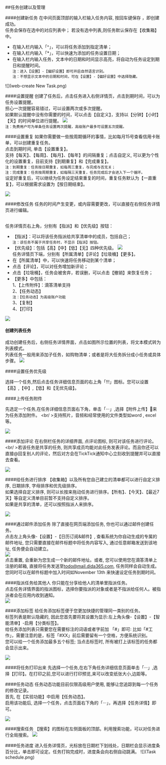 ##任务创建以及管理

####创建新任务
在中间页面顶部的输入栏输入任务内容, 按回车键保存 ，即创建成功。
<br>任务会保存在选中的对应列表中； 若没有选中列表,则任务默认保存在【收集箱】中。
* 在输入栏内输入「^」，可以将任务添加到指定清单；
* 在输入栏内输入「*」，可以快速为添加的任务设置日期；
* 在输入栏内输入任务，文本中的日期和时间显示高亮，将自动为任务设定到期日和提醒时间。
<br/> `注：进入【设置】-【偏好设置】即可开启自然语言识别。`
<br>`注：不想显示文本中的日期和时间，可在【设置】-【偏好设置】中选择隐藏。`

![](web-create New Task.png)

####设置提醒
创建了任务后，点击任务进入右侧详情页，点击到期时间，可以为任务设置提醒。
<br>担心一次提醒容易错过，可以设置两次或多次提醒。
<br>如果默认提醒中没有你需要的时间，可以点击【自定义】，支持以【分钟】【小时】【天】的时间单位进行提醒。
![](web-remind.png)
<br/> `注：免费用户可为单条任务设置两次提醒，高级账户最多可设置五次提醒。`


####设置重复
如果你需要做一些按周期循环的事情，比如每月15号查看信用卡账单，可以创建重复任务。
<br />点击到期时间, 单击【设置重复】。
<br />支持【每天】、【每周】、【每月】、【每年】的间隔重复；点击自定义, 可以更为个性化的设置重复，目前支持【到期重复】和【完成重复】。
<br/> `注：到期重复：任务按日期重复，如每周三重复，与完成与否无关；`
<br/> `注：完成重复：任务按周期重复，如每隔三天重复，任务完成后才会进入下一个循环。`
<br>设定好重复后，可以继续为任务设定结束重复的时间，重复任务默认为【一直重复】，可以根据需求设置为【按日期结束】。

![](web-repeat.png)

####修改任务
任务的时间产生变更，或内容需要更改，可以直接在右侧任务详情页进行编辑。

<br>任务详情页右上角，分别有【指派】和【优先级】按钮：
* 【指派】：可以将该任务指派给共享清单中的成员，包括自己；
<br>`注：该任务不属于共享任务时，不显示【指派】按钮。`
* 【优先级】：包括【高】【中】【低】【无】四种优先级。
![](../images/images_web2.0/priority.png)
<br>任务详情页下端，分别有【所属清单】【评论】【垃圾桶】【更多】。
* 在【所属清单】中，可以快速将任务移动到某个清单；
* 点击【评论】，可以对任务增加新评论；
* 点击【垃圾桶】，任务会被舍弃，若误删，可以点击【撤销】来恢复任务；
* 【更多】中包括：
<br>1、【上传附件】：滴答清单支持
<br>2、【任务动态】
<br/> `注：【任务动态】为高级账户功能`
<br>3、【复制】
<br>4、【打印】


![](web-revise.png)

#### 创建列表任务
成功创建任务后，右侧任务详情界面，点击如图所示位置的列表，将文本模式转为列表模式。
<br/> 列表任务一般用来添加子任务，如购物清单；或者是将大任务拆分成小任务或具体步骤。
![](web-checklistnote.png)

####设置任务优先级

选择一个任务,然后点击任务详细信息页面的右上角「!!!」图标。您可以设置【高】,【中】,【低】和【无优先级】。


####上传任务附件

先选定一个任务,在任务详细信息页面右下角，单击「···」,选择【附件上传】来为任务添加附件。
<br/ >支持照片，音频和经常使用的文件类型如word , excel等。

![](../images/images_web2.0/upload.png)

####添加评论
在右侧栏任务的详细界面, 点评论图标, 则可对该任务进行评论。
<br/ >若该任务是共享的任务, 则共享成员均能对此任务发表评论。而且你还可以直接@回复别人的评论，然后对方会在TickTick通知中心立刻收到提醒并可以直接去查看。

![](../images/images_web2.0/comment.png)

####给任务进行排序
【收集箱】以及所有您自己建立的清单都可以进行自定义排序, 日期排序, 字母排序和优先级排序。
<br/>如果选择自定义排序, 则可以长按来拖动任务进行排序。【所有】、【今天】、【最近7天】等自定义清单目前暂不支持自定义排序。
<br/>如果是共享的清单，还可以按照指派人来排序。

![](../images/images_web2.0/sort.png)


####通过邮件添加任务
除了直接在网页端添加任务, 你也可以通过邮件创建任务。
<br />点击左上角头像-【设置】-【日历订阅&邮件】, 查看系统为你自动生成的专属的邮件地址, 您只需要直接在邮件标题中将任务内容写入, 通过任意邮箱发送到该地址, 任务便会自动建立。
<br />![](../images/images_web2.0/addviaemail.png)
<br />点击重置, 会重新为您生成一个新的邮件地址。或者, 您可以使用您在滴答清单上注册的邮箱, 直接将任务发送至[todo@mail.dida365.com](todo@mail.dida365.com), 任务同样会自动生成。 您同时可以在邮件标题中加入时间如November 13th 来快速设定任务到期时间。

####指派任务给其他人
你只能在分享给他人的清单里指派任务。
<br/>点击任务详情界面的指派图标，选择你要指派的对象或者是不指派给任何人。被指派者会在应用内收到通知。
<br />![](../images/images_web2.0/assign.png)

####添加标签
给任务添加标签便于您更加快捷的管理同一类别的任务。
<br/>标签列表是默认隐藏的, 因此您首先要将其设置为显示:左上角头像-【设置】-【智能清单】-启用【分类标签】。
<br/>给任务添加列表只需要您在需要标注的词语或者字前加 「#」即可: 比如「#工作」，需要注意的是，标签「#XX」前后需要留有一个空格，方便系统识别。
<br/>您可以给一个任务添加最多五个标签; 当点击标签时, 所有被打上该标签的任务都会显示出来。

 ![](../images/images_web2.0/tag.png)


####将任务打印出来
先选择一个任务,在右下角任务详细信息页面单击「···」,选择【打印】。在打印之前,您可以进行打印预览,来可以改变纸张大小,边距等。


####任务动态
任务动态功能目前仅限高级用户使用, 能够让您追踪到每一个任务的修改记录。
<br/>首先, 在【实验功能】中启用【任务动态】。
<br/>启用该功能后, 选择一个任务，点击页面右下角的「···」，再选择【任务详情】即可。

 ![](../images/images_web2.0/activities2.png)

####搜索任务
【搜索】的图标在左侧面板的顶部。利用搜索功能，可以对任务进行全局搜索。
![](../images/images_web2.0/search.png)


####任务进度
进入任务详情页，光标放在日期栏下划线处，日期栏会显示进度条百分比，单击即可设定。任务打钩完成时，进度条会向右侧自动跳满。
![](Task schedule.png)
